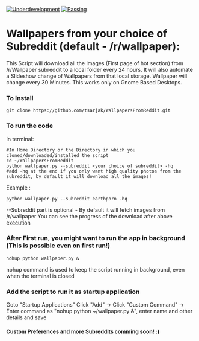 [![Underdevelopment](https://img.shields.io/badge/Build-UnderDevelopment-red.svg)](https://raw.githubusercontent.com/hyperium/hyper/master/LICENSE)  [![Passing](https://img.shields.io/circleci/project/github/RedSparr0w/node-csgo-parser/master.svg)](https://raw.githubusercontent.com/hyperium/hyper/master/LICENSE)

# Wallpapers from your choice of Subreddit (default - /r/wallpaper):

This Script will download all the Images (First page of hot section) from /r/Wallpaper subreddit to a local folder every 24 hours.
It will also automate a Slideshow change of Wallpapers from that local storage. Wallpaper will change every 30 Minutes.
This works only on Gnome Based Desktops.

### To Install
```shell
git clone https://github.com/tsarjak/WallpapersFromReddit.git
```


### To run the code
In terminal:
```shell
#In Home Directory or the Directory in which you cloned/downloaded/installed the script
cd ~/WallpapersFromReddit
python wallpaper.py --subreddit <your choice of subreddit> -hq
#add -hq at the end if you only want high quality photos from the subreddit, by default it will download all the images!
```
Example : 
```shell
python wallpaper.py --subreddit earthporn -hq
```
--Subreddit part is optional - By default it will fetch images from /r/wallpaper
You can see the progress of the download after above execution

### After First run, you might want to run the app in background (This is possible even on first run!)

```shell
nohup python wallpaper.py &
```
nohup command is used to keep the script running in background, even when the terminal is closed

### Add the script to run it as startup application

Goto "Startup Applications"
Click "Add" -> Click "Custom Command" -> Enter command as "nohup python ~/wallpaper.py &", enter name and other details and save


#### Custom Preferences and more Subreddits comming soon! :)
